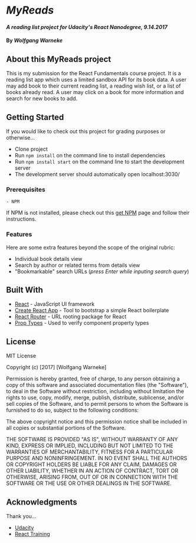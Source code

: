 # _MyReads_

#### _A reading list project for Udacity's React Nanodegree, 9.14.2017_

#### By _**Wolfgang Warneke**_

## About this MyReads project

This is my submission for the React Fundamentals course project. It is a reading list app which uses a limited sandbox API for its book data. A user may add book to their current reading list, a reading wish list, or a list of books already read. A user may click on a book for more information and search for new books to add.

## Getting Started

If you would like to check out this project for grading purposes or otherwise...
* Clone project
* Run `npm install` on the command line to install dependencies
* Run `npm install start` on the command line to start the development server
* The development server should automatically open localhost:3030/

### Prerequisites

```
- NPM
```
If NPM is not installed, please check out this [get NPM](https://www.npmjs.com/get-npm) page and follow their instructions.

### Features

Here are some extra features beyond the scope of the original rubric:

* Individual book details view
* Search by author or related terms from details view
* "Bookmarkable" search URLs (*press Enter while inputing search query*)

## Built With

* [React](https://github.com/facebook/react) - JavaScript UI framework
* [Create React App](https://github.com/facebookincubator/create-react-app) - Tool to bootstrap a simple React boilerplate
* [React Router](https://github.com/ReactTraining/react-router) - URL rooting package for React
* [Prop Types](https://github.com/facebook/prop-types) - Used to verify component property types

## License

MIT License

Copyright (c) [2017] [Wolfgang Warneke]

Permission is hereby granted, free of charge, to any person obtaining a copy
of this software and associated documentation files (the "Software"), to deal
in the Software without restriction, including without limitation the rights
to use, copy, modify, merge, publish, distribute, sublicense, and/or sell
copies of the Software, and to permit persons to whom the Software is
furnished to do so, subject to the following conditions:

The above copyright notice and this permission notice shall be included in all
copies or substantial portions of the Software.

THE SOFTWARE IS PROVIDED "AS IS", WITHOUT WARRANTY OF ANY KIND, EXPRESS OR
IMPLIED, INCLUDING BUT NOT LIMITED TO THE WARRANTIES OF MERCHANTABILITY,
FITNESS FOR A PARTICULAR PURPOSE AND NONINFRINGEMENT. IN NO EVENT SHALL THE
AUTHORS OR COPYRIGHT HOLDERS BE LIABLE FOR ANY CLAIM, DAMAGES OR OTHER
LIABILITY, WHETHER IN AN ACTION OF CONTRACT, TORT OR OTHERWISE, ARISING FROM,
OUT OF OR IN CONNECTION WITH THE SOFTWARE OR THE USE OR OTHER DEALINGS IN THE
SOFTWARE.

## Acknowledgments
Thank you...
* [Udacity](https://www.udacity.com/)
* [React Training](https://www.reacttraining.com/)
